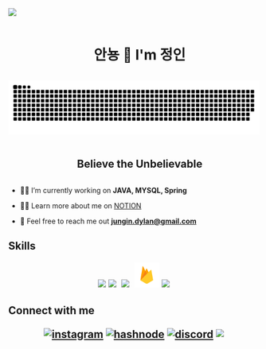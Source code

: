 
<!--horizontal divider(gradiant)-->
<img src="https://user-images.githubusercontent.com/73097560/115834477-dbab4500-a447-11eb-908a-139a6edaec5c.gif">

<!--h1 without bottom border-->
<div id="user-content-toc">
  <ul align="center">
    <summary><h1 style="display: inline-block">안뇽 🐶 I'm 정인</h1></summary>
  </ul>
</div>


<!--- snake -->
<div align="center">
  <img  src="https://github.com/1999AZZAR/1999AZZAR/blob/main/resources/img/grid-snake.svg"
       alt="snake" /></a>
</div>


<!--h2 without bottom border-->
<div id="user-content-toc">
  <ul align="center">
    <summary><h2 style="display: inline-block">Believe the Unbelievable</h2></summary>
  </ul>
</div>


<!--Intro start-->
- 🏋️‍♀️ I’m currently working on **JAVA, MYSQL, Spring**

- 🤼‍♀️ Learn more about me on [NOTION](https://www.notion.so/CODE-cee14eec594d4c32a6b12784196e51cf)

- 🙆 Feel free to reach me out **jungin.dylan@gmail.com**
 
<!--Intro end-->
  
</p>


<h2> Skills
<p align="center">
<img src = 'https://github.com/sourabmaity/sourabmaity/blob/main/assets/logo/cpp.png' height='40'/>&nbsp;<img src = 'https://github.com/sourabmaity/sourabmaity/blob/main/assets/logo/python.png' height='40'/>&nbsp;
<img src = 'https://github.com/sourabmaity/sourabmaity/blob/main/assets/logo/java.png' height='40'/>&nbsp; 
<img src = 'https://github.com/saumya66/saumya66/blob/main/assets/logo/firebase.png' height='50'/>
<img width ='40px' src ='https://raw.githubusercontent.com/rahulbanerjee26/githubAboutMeGenerator/main/icons/android.svg'> </a>
</p>



<h2> Connect with me
<p align="center">
<a href="https:" target="blank"><img align="center" src="https://user-images.githubusercontent.com/88904952/234981169-2dd1e58f-4b7e-468c-8213-034ba62156c3.png" alt="instagram" height="50" width="50" /></a>
<a href="[https:](https://www.notion.so/CODE-cee14eec594d4c32a6b12784196e51cf)" target="blank"><img align="center" src="https://user-images.githubusercontent.com/88904952/234982196-562aea17-5532-4550-8c08-1c7cb994a541.png" alt="hashnode" height="50" width="50" /></a>
<a href="https:" target="blank"><img align="center" src="https://user-images.githubusercontent.com/88904952/234982627-019fd336-6248-453c-9b05-97c13fd1d207.png" alt="discord" height="50" width="50" /></a>




<!--horizontal divider(gradiant)-->
<img src="https://user-images.githubusercontent.com/73097560/115834477-dbab4500-a447-11eb-908a-139a6edaec5c.gif">
